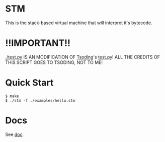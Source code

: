 # STM

This is the stack-based virtual machine that will interpret it's bytecode.

# !!IMPORTANT!!

[./test.py](./test.py) IS AN MODIFICATION OF [Tsoding](https://github.com/tsoding)'s [test.py](https://gitlab.com/tsoding/porth/-/blob/master/test.py)! ALL THE CREDITS OF THIS SCRIPT GOES TO TSODING, NOT TO ME!

# Quick Start

```console
$ make
$ ./stm -f ./examples/hello.stm
```

# Docs

See [doc](./doc).
